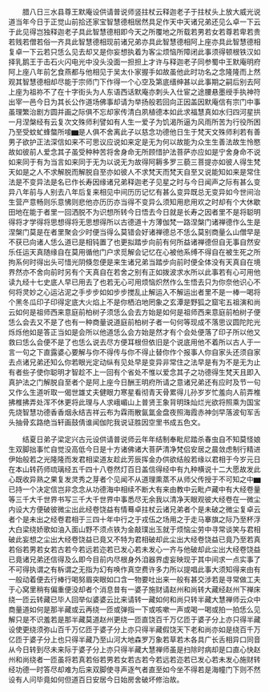 <!-- { "loadSidebar": true } -->
　　腊八日三水县尊王默庵设供请普说师竖拄杖云释迦老子于拄杖头上放大威光说道当年今日于正觉山前拾还家宝智慧德相居然具足作天中天诸兄弟还见么卓一下云于此见得岂独释迦老子具此智慧德相即今天之所覆地之所载若男若女若尊若卑若贵若贱若僧若俗一齐具此智慧德相现前诸兄弟亦具此智慧德相阿上座亦具此智慧德相复卓一下云若只恁么见去却又是你妄想执着为客尘烦恼所障闭此事须得顿根铁汉如择乳鹅王于击石火闪电光中没头没面一担担上才许与释迦老子同参蜀中王默庵明府阿上座八年前乞食燕都与他相见于吴太仆家握手如故虽他此时功名之念隆隆而上然观其智慧德相却尽能于宗师门下作得一个心空及第底缙绅甚以此事期之嗣后别去阿上座为祖祢不了在十字街头为人东语西话默庵亦刺头入仕宦之途腰悬墨绶手执神符出宰一邑今日为其长公作道场佛事却请为举扬般若回向正因盖因默庵信有宗门中事虽理繁治剧方圆并画之际俱不忘却家传清白夙植德本如此求福慧真如水归四河星拱一月涅槃经有云复次文殊师利譬如有人生一爱子为饥渴所逼为风雨所苦为行役所困乃至受蚊虻蜂螫所唼▆是人俱不舍离此子以慈念功德他日生于梵天文殊师利若有善男子欲护正法深信如来不可思议应说如来定是无为何以故能为众生生善法故生怜愍故如彼前人爱念其子虽受种种苦将舍身命无所顾惜护法菩萨亦应如是宁舍身命不说如来同于有为当言如来同于无为以说无为故得阿耨多罗三藐三菩提亦如彼人得生梵天如是之人不求解脱而解脱自至亦如彼人不求梵天而梵天自至又说能知如来是常住法是不变异法是名已作长寿因缘诸兄弟释迦老子见星之时与今日闻声之际有甚么变异八年前与人别去八年后复来相见中间历历记忆有甚么变异既总无变异如今世间治生营产意畅则乐意怫则悲他亦历历亦当得不变异么须知用悲用欢之时却有个大休歇田地在能于者里一回洒脱不为识想所转今日悟去今日就是长寿之因者里不是将聪明得将才学得将思想得将无思想得所以古德道十方薄伽梵一路涅槃门诸禅德作么生是涅槃门莫是在者里聚会少时便当得么莫错会好诸禅德总不恁么莫别商量么山僧早是不获已向诸人恁么道已是相钝置了也更拟踏步向前有何所益诸禅德但自无事自然安乐任运天真随缘自在莫用循他门户求觅解会记忆在心被他系缚不得自在被生死之所拘系何时得出头可惜光阴倏忽便是来生诸兄弟当踏步向前时便全体没有天真自在境界然亦不舍向前时另有个天真自在若舍之别有正如拨波求水所以此事若有心可用他读九经十七史底人早已用去了也若无心可用烦恼炽然作么生悟去只为你奈他识心不何将灵妙之心运沾泥之手步步如如步步搅乱止解运入不解运出者里不是一棒一喝将个黑冬瓜印子印得定底大火焰上不是你栖泊地罔象之玄潭是野狐之窟宅五祖演和尚云如何是祖师西来意庭前柏树子须恁么会去方始是如何是祖师西来意庭前柏树子便恁么会去又不是了也有一种商量说道庭前柏树子者一句何等现成不落思议圆陀陀光烁烁他如是答正当如是会所以他道恁么会方始是然才有个会处便落了印子所以他又救曰恁么会便不是了也恁么说去尽方便耳根但依旧是个说底用他不着所以古人于一言一句之下直露婆心要解与你不得传与你不得止替你作个报事人你自家头还须自家去点诸兄弟还知么你若眼光定动纵有见处早是变异非常住之法早是有为不是无为止有者些子使你聪明才智趁不上一回有个省处不惟以爱念其子之功德得生梵天且即入真护法之门解脱自至者个是阿上座今日酬王明府所请之意诸兄弟还有应时及节一句又作么生道听取一偈世雄丈夫健眼力寒星看彻青天骨累得儿孙岁岁忙羞向人前弄椎拂椎拂弄处浑不休更将此理与人求峨嵋山上普贤王象背明珠灿烂光欲将照乘为国宝先烧智慧功德香香烟永结吉祥云布为霖雨散氤氲金盘夜照海霞赤神剑早落波旬军舌头抽骨玄路绝当轩画鼓倩谁闻伽陀我说证胜因空里书成五色文。

　　结夏日弟子梁定兴古元设供请普说师云年年结制奉毗尼踏杀春虫自不知莫怪娘生双脚拙事忙自觉没高低今日是十方诸佛诸大菩萨清净梵侣安居之晨敛虑制行精进伊始般若之光隆隆而发君相梁道友趁此芳辰挥金办供欲结般若缘以君相于今岁元日在本山转药师琉璃经五千四十八卷然灯百日盖信得经中有九种横说十二大愿故发此心既收异熟之果复发灵秀之芽者个见闻不从道理熏蒸不从师父传授于不可知之中▆已持一个决定信岂非念念从功德海中相续不断大有来由教中云毗卢藏中有大经卷量等三千大千世界书写三千大千世界中事悉尽无余我以清净天眼观彼大经卷在一微尘内设大方便破彼微尘出此经卷饶益有情蓦卓拄杖云诸兄弟者个是未破之微尘复卓云者个是未出之经卷君相于三四十年中行之于戎伍之场用之于走马搴旗之际乃至杯浮大白梁绕娇歌如油入面山野不须点铁为金敲璞出玉就于烦恼尘劳中寻常谈笑与君相破此妄想之尘出大经卷饶益已竟又不特为君相破却此尘出大经卷饶益已竟乃至若真若俗若男若女若古若今若远若迩若已发心若未发心一齐与他破却此尘出大经卷饶益已竟诸兄弟还信得及么即今目前内尽根身外洎器界虚妄映现于其中间求一点实事了不可得执谓之有柝谓之无指为幻有唤作真空费许多力所以提唱此事大须知得来由有一般动着便去行棒行喝努眉突眼如口含一物要吐出来一般有甚交涉若是寻常做工夫于心窝里稍有偏重便没却者个消息昔有一婆子施财请赵州和尚转大藏经赵州下禅床绕一匝云转藏已毕人回举似婆婆云比来请转一藏如何和尚只转半藏大慧禅师云众中商量道如何是那半藏或云再绕一匝或弹指一下或咳嗽一声或喝一喝或拍一拍恁么见解只是不识羞若是那半藏莫道赵州更绕一匝直饶百千万亿匝于婆子分上亦只得半藏设使更绕须弥山百千万亿匝于婆子分上亦只得半藏假饶天下老和尚亦如是绕百千万亿匝于婆子分上也只得半藏乃至山河大地森罗万象若草若木各具广长舌相异口同音从今日转到尽未来际于婆子分上亦只得半藏大慧禅师虽是扫除时病却是口直心快赵州和尚绕者一匝虽将若真若俗若男若女若古若今若远若迩若已发心若未发心施财转经功德一时答尽却难为后来双脚使寻声逐气者直至如今坐不得若是海幢门下则不然设有人问毕竟如何但道百日安居今日始房舍破坏修治故。

